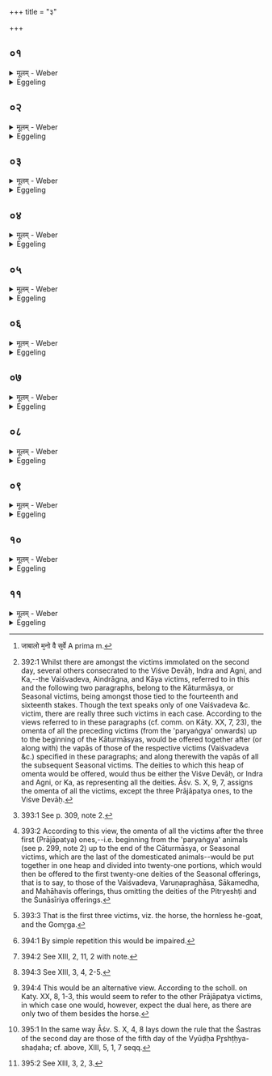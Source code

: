 +++
title = "३"

+++






##  ०१
<details><summary>मूलम् - Weber</summary>

अथा᳘तो वपा᳘नाᳫं हो᳘मः॥  
ना᳘नैव᳘ चरेयुरा᳘ वैश्वदेव᳘स्य वपा᳘यै वैश्वदेव᳘स्य वपा᳘याᳫं हुता᳘यां तदन्वि᳘तराजुहुयुरि᳘ति ह स्माह सत्य᳘कामो जाबालो वि᳘श्वे वै स᳘र्वे [^wbr_1] देवास्त᳘देनान्यथादेवत᳘म् प्रीणाती᳘ति॥  

[^wbr_1]: जाबालो म᳘नो वै स᳘र्वे A prima m.
</details>

<details><summary>Eggeling</summary>

1. Now as to the offering of the omenta. 'They should proceed with them singly up to the omentum of the Vaiśvadeva (victim) [^egg_1019]; and when the omentum of the Vaiśvadeva has been offered, they should thereupon offer the others,' said Satyakāma Jābāla; 'for, doubtless, the All-Gods (Viśve Devāḥ) are all (sarve) the gods: it is in this way he gratifies them deity after deity.'

[^egg_1019]: 392:1 Whilst there are amongst the victims immolated on the second day, several others consecrated to the Viśve Devāḥ, Indra and Agni, and Ka,--the Vaiśvadeva, Aindrāgna, and Kāya victims, referred to in this and the following two paragraphs, belong to the Kāturmāsya, or Seasonal victims, being amongst those tied to the fourteenth and sixteenth stakes. Though the text speaks only of one Vaiśvadeva &c. victim, there are really three such victims in each case. According to the views referred to in these paragraphs (cf. comm. on Kāty. XX, 7, 23), the omenta of all the preceding victims (from the 'paryaṅgya' onwards) up to the beginning of the Kāturmāsyas, would be offered together after (or along with) the vapās of those of the respective victims (Vaiśvadeva &c.) specified in these paragraphs; and along therewith the vapās of all the subsequent Seasonal victims. The deities to which this heap of omenta would be offered, would thus be either the Viśve Devāḥ, or Indra and Agni, or Ka, as representing all the deities. Āśv. S. X, 9, 7, assigns the omenta of all the victims, except the three Prājāpatya ones, to the Viśve Devāḥ.
</details>


##  ०२
<details><summary>मूलम् - Weber</summary>

ऐन्द्राग्न᳘स्य वदा᳘याᳫं हुता᳘याम्॥  
तदन्वि᳘तरा जुहुयुरि᳘ति ह स्माहतुः सौमापौ मा᳘नुतन्तव्याविन्द्राग्नी वै स᳘र्वे देवास्त᳘देॗवैनान्यथादेवत᳘म् प्रीणाती᳘ति॥
</details>

<details><summary>Eggeling</summary>

2. 'When the omentum of the Aindrāgna (victim) has been offered, they should thereupon offer the others,' said the two Saumapa Mānutantavya;'for, doubtless, Indra and Agni are all the gods: it is in this way he gratifies them deity after deity.'
</details>


##  ०३
<details><summary>मूलम् - Weber</summary>

काय᳘स्य वपा᳘याᳫं हुता᳘याम्॥  
तदन्वि᳘तरा जुहुयुरि᳘ति ह स्माहॗ इनान्यथादेवत᳘म् प्रीणाती᳘ति शै᳘लालिः प्रजा᳘पतिर्वै कः᳘ प्रजा᳘पतिमु वा अ᳘नु स᳘र्वे देवास्त᳘देॗवैनान्यथादेवत᳘म् प्रीणातीति॥
</details>

<details><summary>Eggeling</summary>

3. 'When the omentum of the (victim) sacred to Ka has been offered, they should thereupon offer

the others,' said Śailāli; 'for, doubtless, Ka is Prajāpati, and behind Prajāpati are all the gods: it is in this way he gratifies them deity after deity.'
</details>


##  ०४
<details><summary>मूलम् - Weber</summary>

ए᳘कविंशतिं चातुर्मास्यदेवता᳘ अनुहु᳘त्य॥  
एक्विंशतिधा᳘ कृत्वा प्र᳘चरेयुरि᳘ति ह स्माह भाल्लबेय᳘ एता᳘वन्तो वै स᳘र्वे देवाया᳘वत्यश्चातुर्मास्यदेवतास्त᳘देॗवैनान्यथादेवत᳘म् प्रीणाती᳘ति॥
</details>

<details><summary>Eggeling</summary>

4. 'Having gone through the twenty-one deities of the Seasonal [^egg_1020] (victims), let them proceed by dividing (the omenta) into twenty-one parts [^egg_1021],' said Bhāllaveya; 'for as many as there are Seasonal deities so many are all the gods: it is in this way he gratifies them deity after deity.'

[^egg_1020]: 393:1 See p. 309, note 2.

[^egg_1021]: 393:2 According to this view, the omenta of all the victims after the three first (Prājāpatya) ones,--i.e. beginning from the 'paryaṅgya' animals (see p. 299, note 2) up to the end of the Cāturmāsya, or Seasonal victims, which are the last of the domesticated animals--would be put together in one heap and divided into twenty-one portions, which would then be offered to the first twenty-one deities of the Seasonal offerings, that is to say, to those of the Vaiśvadeva, Varuṇapraghāsa, Sākamedha, and Mahāhavis offerings, thus omitting the deities of the Pitryeshṭi and the Śunāsīriya offerings.
</details>


##  ०५
<details><summary>मूलम् - Weber</summary>

ना᳘नैव᳘ चरेयुः॥  
इ᳘तीन्द्रोतः शौनकः कि᳘मुत᳘ त्वरेरंस्त᳘देॗवैनान्यथादेवतम् प्रीणाती᳘त्येतद᳘ह ते᳘षाम् व᳘चोऽन्याॗ त्वेवा᳘त स्थि᳘तिः॥
</details>

<details><summary>Eggeling</summary>

5. 'Let them proceed (with the omenta) singly and not otherwise,' said Indrota Saunaka; 'why, indeed, should they hasten? It is in this way he gratifies them deity after deity.' This, then, is what these have said, but the established practice is different therefrom.
</details>


##  ०६
<details><summary>मूलम् - Weber</summary>

अ᳘थ होवाच या᳘ज्ञवल्क्यः॥  
सकृ᳘देव᳘ प्राजापत्या᳘भिः प्रच᳘रेयुः सकृ᳘द्देवदेव᳘त्याभिस्त᳘देॗवैनान्यथादेवत᳘म् प्रीणात्य᳘ञ्जसा यज्ञ᳘स्य संस्थामु᳘पैति न ह्वलतीति॥
</details>

<details><summary>Eggeling</summary>

6. Now Yājñavalkya said, 'They should proceed simultaneously with the (omenta) of Prajāpati's [^egg_1022] (victims), and simultaneously with those consecrated to single gods: it is in this way that he gratifies them deity after deity, that he goes straightway to the completion of the sacrifice, and does not stumble.'

[^egg_1022]: 393:3 That is the first three victims, viz. the horse, the hornless he-goat, and the Gomr̥ga.
</details>


##  ०७
<details><summary>मूलम् - Weber</summary>

हुता᳘सु वपा᳘सु॥  
प्रप᳘द्याध्वर्यू᳘ रजते᳘न पा᳘त्रेण प्राजापत्य᳘म् महिमा᳘नमु᳘त्तरं ग्र᳘हं गृह्णाति त᳘स्य पुरोरुग्यः᳘ प्राणतो᳘ निमिषतो᳘ महित्वे᳘ति विप᳘र्यस्ते याज्यानुवाॗक्ये अयातयाम᳘ताया एष᳘ एव᳘ प्रैषो व᳘षट्कृते जुहोति य᳘स्ते रा᳘त्रौ सम्वत्सरे᳘ महिमा᳘ सम्बभूवे᳘तिॗ नानुव᳘षट्करोति त᳘स्योक्तम् ब्रा᳘ह्मणम्॥
</details>

<details><summary>Eggeling</summary>

7. When the omenta have been offered, the Adhvaryu enters (the Havirdhāna shed) and draws

 Prajāpati's second Mahiman cup of Soma in a silver vessel. The Puroruc thereof is (Vāj. XXIII, 3), 'He who by his greatness hath become the one king of the breathing and blinking world, [and who here ruleth over the two-footed and the four-footed: to the god Ka (Who?) will we pay homage by offering].' The Anuvākyā and Yājyā are interchanged so as to (ensure) unimpaired vigour [^egg_1023], and the Praisha (direction to Hotr̥) is the same (as that of the first cup). As the Vashaṭ is uttered, he offers with (Vāj. S. XXIII, 4), 'What greatness of thine there hath been in the night, and the year, [what greatness of thine there hath been in the earth and the fire; what greatness of thine there hath been in the Nakshatras and the moon, to that greatness of thine, to Prajāpati, to the gods, hail [^egg_1024]].' He does not repeat the Vashaṭ: the significance of this has been explained.

[^egg_1023]: 394:1 By simple repetition this would be impaired.

[^egg_1024]: 394:2 See XIII, 2, 11, 2 with note.
</details>


##  ०८
<details><summary>मूलम् - Weber</summary>

नान्ये᳘षाम् पशूना᳘म् तेदन्या᳘ अवद्यन्ति अ᳘वद्यन्त्य᳘श्वस्य दक्षिणॗतोऽन्ये᳘षाम् पशूना᳘मवद्य᳘न्त्युत्तरतो᳘ऽश्वस्य प्लक्षशाखा᳘स्वन्ये᳘षाम् पशूना᳘मवद्य᳘न्ति वेतसशाखास्व᳘श्वस्य॥
</details>

<details><summary>Eggeling</summary>

8. Of the blood of the other victims they make no sacrificial portions; of (that of) the horse they do make portions [^egg_1025]. Of (the blood of) the others they make portions [^egg_1026] on the south side, of (that of) the horse on the north side (of the altar); of (the blood of) the others he makes portions on (a mat of) plaksha (ficus infectoria) twigs, of (that of) the horse on rattan twigs.

[^egg_1025]: 394:3 See XIII, 3, 4, 2-5.

[^egg_1026]: 394:4 This would be an alternative view. According to the scholl. on Katy. XX, 8, 1-3, this would seem to refer to the other Prājāpatya victims, in which case one would, however, expect the dual here, as there are only two of them besides the horse.
</details>


##  ०९
<details><summary>मूलम् - Weber</summary>

त᳘दु होवाच सा᳘त्ययज्ञिः॥  
इतर᳘थैव᳘ कुर्युः पथ एवॗ नापोदि᳘त्यमि᳘ति पू᳘र्वाॗ त्वेव स्थि᳘तिरुॗक्थ्यो यज्ञस्ते᳘नान्तरिक्षलोक᳘मृध्नोति स᳘र्वस्तोमोऽतिरात्र᳘ उत्तमम᳘हर्भवति स᳘र्वम् वै स᳘र्वस्तोमोऽतिरात्रः स᳘र्वमश्वमेधः स᳘र्वस्या᳘प्तै स᳘र्वस्या᳘वरुद्ध्यै॥
</details>

<details><summary>Eggeling</summary>

9. But concerning this, Sātyayajñi said, 'They may indeed do it in either way, only one must not depart from the (right) path.' But the former, indeed, is the established practice. The sacrifice (of the second day) is an Ukthya: thereby he causes the air-world to prosper. The last day is an Atirātra with all the Stomas, for him to obtain and secure everything, for the Atirātra with all the Stomas is everything, and the Aśvamedha is everything.
</details>


##  १०
<details><summary>मूलम् - Weber</summary>

त᳘स्य त्रिवृ᳘द्बहिष्पवमान᳘म्॥  
पञ्चदशान्या᳘ज्यानि सप्तदशो मा᳘ध्यन्दिनः प᳘वमान एकविंशा᳘नि पृष्थ्\आ᳘नि त्रिणव᳘स्तृती᳘यः प᳘वमानस्त्र᳘यस्त्रिंशमग्निष्टोमसाॗमैकविंशा᳘न्युक्था᳘न्येकविंशः᳘ षोडशी᳘ पञ्चदशी रा᳘त्रिस्त्रिवृ᳘त्सन्धिर्य᳘द्द्विती᳘यस्या᳘ह्नः पृष्थ्\य᳘स्य षडह᳘स्य त᳘छस्त्र᳘मतिरात्रो᳘ यज्ञस्ते᳘नामुं᳘ लोक᳘मृध्नोति॥
</details>

<details><summary>Eggeling</summary>

10. Its Bahishpavamāna (stotra) is in the Trivr̥t (9-versed Stoma), the Ājya (stotras) in the Pañcadaśa (15-versed), the Mādhyandina-pavamāna in the Saptadaśa (17), the Pr̥shṭḥas in the Ekaviṁśa (21), the Tr̥tīya Pavamāna in the Triṇava (27), the Agnishṭoma-sāman in the Trayastriṁśa (33), the Ukthas in the Ekaviṁśa (21), the Shoḍaśin in the Ekaviṁśa, the night (chants) in the Pañcadaśa, the Sandhi (twilight chant) in the Trivr̥t (9). Whatever Śastra is (recited) for the second day of the Pr̥shṭḥya Shaḍaha that is (used at) the Atirātra sacrifice [^egg_1027]; thereby he causes yonder (heavenly) world to prosper.

[^egg_1027]: 395:1 In the same way Āśv. S. X, 4, 8 lays down the rule that the Śastras of the second day are those of the fifth day of the Vyūḍḥa Pr̥shṭḥya-shaḍaha; cf. above, XIII, 5, 1, 7 seqq.
</details>


##  ११
<details><summary>मूलम् - Weber</summary>

ए᳘कविंशतिः सवनी᳘याः पश᳘वः॥  
स᳘र्व आग्नेयास्ते᳘षाᳫं समानंकर्मे᳘त्यु है᳘क आहुश्चतुर्विंशतिॗम् त्वेॗवैता᳘न्गव्याना᳘लभेत् द्वादश᳘भ्यो देवताभ्यो द्वा᳘दश मा᳘साः सम्वत्सरः स᳘र्वᳫं सम्वत्सरः स᳘र्वमश्वमेधः स᳘र्वस्या᳘प्तै स᳘र्वस्या᳘वरुद्ध्यै॥
</details>
<details><summary>Eggeling</summary>

11. 'There are twenty-one Savanīya victims, all of them consecrated to Agni, and there is one and the same performance for them,' so say some; but let him rather immolate those twenty-four bovine (victims [^egg_1028]) for twelve deities,--twelve months are a year, and the year is everything, and the Aśvamedha

[^egg_1028]: 395:2 See XIII, 3, 2, 3.

is everything: thus it is for the sake of his obtaining and securing everything.
</details>

